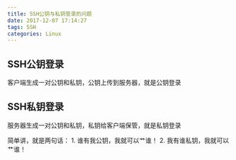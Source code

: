 ```yaml
---
title: SSH公钥与私钥登录的问题
date: 2017-12-07 17:14:27
tags: SSH
categories: Linux
---
```

## SSH公钥登录
客户端生成一对公钥和私钥，公钥上传到服务器，就是公钥登录
## SSH私钥登录
服务器生成一对公钥和私钥，私钥给客户端保管，就是私钥登录

简单讲，就是两句话：
	1. 谁有我公钥，我就可以艹谁！
	2. 我有谁私钥，我就可以艹谁！
